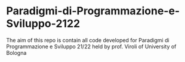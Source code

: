 # Paradigmi-di-Programmazione-e-Sviluppo-2122
The aim of this repo is contain all code developed for Paradigmi di Programmazione e Sviluppo 21/22 held by prof. Viroli of University of Bologna
